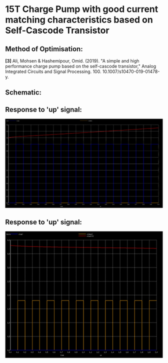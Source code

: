 <h1> 15T Charge Pump with good current matching characteristics based on Self-Cascode Transistor </h1>

<h2> Method of Optimisation: </h2>

<b> [3] </b> Ali, Mohsen & Hashemipour, Omid. (2019). "A simple and high performance charge pump based on the self-cascode transistor," Analog Integrated Circuits and Signal Processing. 100. 10.1007/s10470-019-01478-y. 

<h2> Schematic: </h2>


<h2> Response to 'up' signal: </h2>

![](chpmp_up_merged.jpg)

<h2> Response to 'up' signal: </h2>

![](chpmp_down_merged.jpg)
